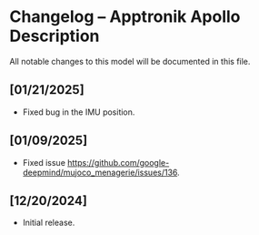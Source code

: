 # Changelog – Apptronik Apollo Description

All notable changes to this model will be documented in this file.

## [01/21/2025]
- Fixed bug in the IMU position.

## [01/09/2025]
- Fixed issue https://github.com/google-deepmind/mujoco_menagerie/issues/136.

## [12/20/2024]
- Initial release.